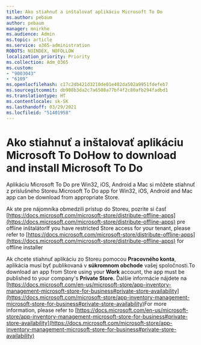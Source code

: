 ```yaml
---
title: Ako stiahnuť a inštalovať aplikáciu Microsoft To Do
ms.author: pebaum
author: pebaum
manager: mnirkhe
ms.audience: Admin
ms.topic: article
ms.service: o365-administration
ROBOTS: NOINDEX, NOFOLLOW
localization_priority: Priority
ms.collection: Adm_O365
ms.custom:
- "9003043"
- "6109"
ms.openlocfilehash: c17c2db421d3210de01e402da502a9951fdefeb7
ms.sourcegitcommit: db908b3da2c7a6508a77bf4f2c80afb294fadbd1
ms.translationtype: HT
ms.contentlocale: sk-SK
ms.lasthandoff: 03/29/2021
ms.locfileid: "51401958"
---
```

# <a name="how-to-download-and-install-microsoft-to-do"></a><span data-ttu-id="81c49-102">Ako stiahnuť a inštalovať aplikáciu Microsoft To Do</span><span class="sxs-lookup"><span data-stu-id="81c49-102">How to download and install Microsoft To Do</span></span>

<span data-ttu-id="81c49-103">Aplikáciu Microsoft To Do pre Win32, iOS, Android a Mac si môžete stiahnuť z príslušného Storeu.</span><span class="sxs-lookup"><span data-stu-id="81c49-103">Microsoft To Do app for Win32, iOS, Android and Mac app can be download from appropriate Store.</span></span>

<span data-ttu-id="81c49-104">Ak ste pre nájomníka obmedzili prístup do Storeu, pozrite si časť [https://docs.microsoft.com/microsoft-store/distribute-offline-apps](https://docs.microsoft.com/microsoft-store/distribute-offline-apps) pre offline inštalátor</span><span class="sxs-lookup"><span data-stu-id="81c49-104">If you have restricted Store access for your tenant, please refer to [https://docs.microsoft.com/microsoft-store/distribute-offline-apps](https://docs.microsoft.com/microsoft-store/distribute-offline-apps) for offline installer</span></span>

<span data-ttu-id="81c49-105">Ak chcete stiahnuť aplikáciu zo Storeu pomocou **Pracovného konta**, aplikácia musí byť publikovaná v **súkromnom obchode** vašej spoločnosti.</span><span class="sxs-lookup"><span data-stu-id="81c49-105">To download an app from Store using your **Work** account, the app must be published to your company's **Private Store.**</span></span> <span data-ttu-id="81c49-106">Ďalšie informácie nájdete na [https://docs.microsoft.com/en-us/microsoft-store/app-inventory-management-microsoft-store-for-business#private-store-availability](https://docs.microsoft.com/microsoft-store/app-inventory-management-microsoft-store-for-business#private-store-availability)</span><span class="sxs-lookup"><span data-stu-id="81c49-106">For more information, please refer to [https://docs.microsoft.com/en-us/microsoft-store/app-inventory-management-microsoft-store-for-business#private-store-availability](https://docs.microsoft.com/microsoft-store/app-inventory-management-microsoft-store-for-business#private-store-availability)</span></span>
